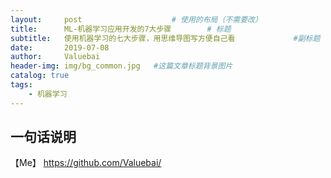 ```yaml
---
layout:     post					# 使用的布局（不需要改）
title:      ML-机器学习应用开发的7大步骤		# 标题
subtitle:   使用机器学习的七大步骤，用思维导图写方便自己看   			#副标题
date:       2019-07-08
author:     Valuebai
header-img: img/bg_common.jpg 	#这篇文章标题背景图片
catalog: true
tags:
    - 机器学习
---
```


## 一句话说明




【Me】
https://github.com/Valuebai/

